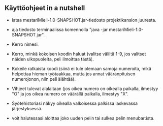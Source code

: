 ## Käyttöohjeet in a nutshell

- lataa mestariMieli-1.0-SNAPSHOT.jar-tiedosto projektikansion juuresta. 

- aja tiedosto terminaalissa komennolla "java -jar mestariMieli-1.0-SNAPSHOT.jar".

- Kerro nimesi.

- Kerro, minkä kokoisen koodin haluat (valitse väliltä 1-9, jos valitset näiden ulkopuolelta, peli ilmoittaa tästä).

- Kokeile ratkaista koodi (siinä ei tule olemaan samoja numeroita, mikä helpottaa hieman työtaakkaa, mutta jos annat vääränpituisen numerojonon, niin peli älähtää).

- Vihjeet tulevat alalaitaan (jos oikea numero on oikealla paikalla, ilmestyy "O" ja jos oikea numero on väärällä paikalla, ilmestyy "X".

- Syötehistoriasi näkyy oikealla valkoisessa palkissa laskevassa järjestyksessä.

- voit halutessasi aloittaa joko uuden pelin tai sulkea pelin menubar:ista.
